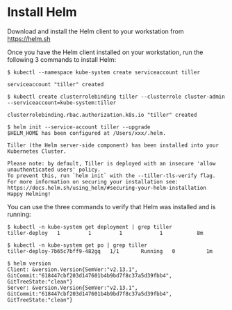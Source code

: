# Install Helm

Download and install the Helm client to your workstation from https://helm.sh

Once you have the Helm client installed on your workstation, run the following 3 commands to install Helm:

    $ kubectl --namespace kube-system create serviceaccount tiller
    
    serviceaccount "tiller" created
    
    $ kubectl create clusterrolebinding tiller --clusterrole cluster-admin --serviceaccount=kube-system:tiller
    
    clusterrolebinding.rbac.authorization.k8s.io "tiller" created
    
    $ helm init --service-account tiller --upgrade
    $HELM_HOME has been configured at /Users/xxx/.helm.

    Tiller (the Helm server-side component) has been installed into your Kubernetes Cluster.

    Please note: by default, Tiller is deployed with an insecure 'allow unauthenticated users' policy.
    To prevent this, run `helm init` with the --tiller-tls-verify flag.
    For more information on securing your installation see: https://docs.helm.sh/using_helm/#securing-your-helm-installation
    Happy Helming!

You can use the three commands to verify that Helm was installed and is running:

    $ kubectl -n kube-system get deployment | grep tiller
    tiller-deploy   1         1         1            1           8m

    $ kubectl -n kube-system get po | grep tiller
    tiller-deploy-7b65c7bff9-482gq   1/1       Running   0          1m

    $ helm version
    Client: &version.Version{SemVer:"v2.13.1", GitCommit:"618447cbf203d147601b4b9bd7f8c37a5d39fbb4", GitTreeState:"clean"}
    Server: &version.Version{SemVer:"v2.13.1", GitCommit:"618447cbf203d147601b4b9bd7f8c37a5d39fbb4", GitTreeState:"clean"}

